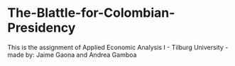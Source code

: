 # The-Blattle-for-Colombian-Presidency
This is the assignment of Applied Economic Analysis I - Tilburg University - made by: Jaime Gaona and Andrea Gamboa
